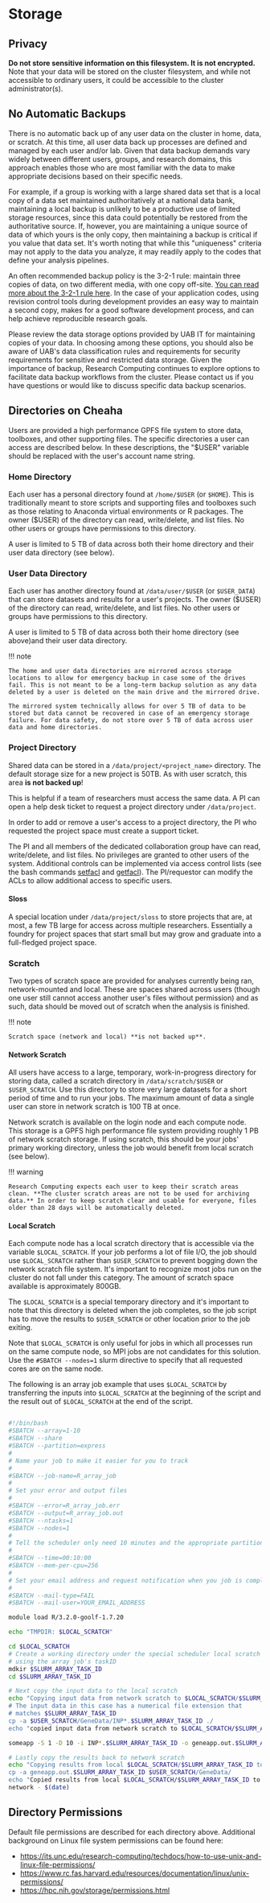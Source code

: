 # Storage

## Privacy

**Do not store sensitive information on this filesystem. It is not encrypted.** Note that your data will be stored on the cluster filesystem, and while not accessible to ordinary users, it could be accessible to the cluster administrator(s).

## No Automatic Backups

There is no automatic back up of any user data on the cluster in home, data, or scratch. At this time, all user data back up processes are defined and managed by each user and/or lab. Given that data backup demands vary widely between different users, groups, and research domains, this approach enables those who are most familiar with the data to make appropriate decisions based on their specific needs.

For example, if a group is working with a large shared data set that is a local copy of a data set maintained authoritatively at a national data bank, maintaining a local backup is unlikely to be a productive use of limited storage resources, since this data could potentially be restored from the authoritative source. If, however, you are maintaining a unique source of data of which yours is the only copy, then maintaining a backup is critical if you value that data set. It's worth noting that while this "uniqueness" criteria may not apply to the data you analyze, it may readily apply to the codes that define your analysis pipelines.

An often recommended backup policy is the 3-2-1 rule: maintain three copies of data, on two different media, with one copy off-site. [You can read more about the 3-2-1 rule here](https://www.backblaze.com/blog/the-3-2-1-backup-strategy/). In the case of your application codes, using revision control tools during
development provides an easy way to maintain a second copy, makes for a good software development process, and can help achieve reproducible research goals.

Please review the data storage options provided by UAB IT for maintaining copies of your data. In choosing among these options, you should also be aware of UAB's data classification rules and requirements for security requirements for sensitive and restricted data storage. Given the importance of backup, Research Computing continues to explore options to facilitate data backup workflows from the cluster. Please contact us if you have questions or would like to discuss specific data backup scenarios.

## Directories on Cheaha

Users are provided a high performance GPFS file system to store data, toolboxes, and other supporting files. The specific directories a user can access are described below. In these descriptions, the "$USER" variable should be replaced with the user's account name string.

### Home Directory

Each user has a personal directory found at `/home/$USER` (or `$HOME`). This is traditionally meant to store scripts and supporting files and toolboxes such as those relating to Anaconda virtual environments or R packages. The owner ($USER) of the directory can read, write/delete, and list files. No other users or groups have permissions to this directory.

A user is limited to 5 TB of data across both their home directory and their user data directory (see below).

### User Data Directory

Each user has another directory found at `/data/user/$USER` (or `$USER_DATA`) that can store datasets and results for a user's projects. The owner ($USER) of the directory can read, write/delete, and list files. No other users or groups have permissions to this directory.

A user is limited to 5 TB of data across both their home directory (see above)and their user data directory.

!!! note

<!-- markdownlint-disable-next-line -->
    The home and user data directories are mirrored across storage locations to allow for emergency backup in case some of the drives fail. This is not meant to be a long-term backup solution as any data deleted by a user is deleted on the main drive and the mirrored drive.

    The mirrored system technically allows for over 5 TB of data to be stored but data cannot be recovered in case of an emergency storage failure. For data safety, do not store over 5 TB of data across user data and home directories.

### Project Directory

Shared data can be stored in a `/data/project/<project_name>` directory. The default storage size for a new project is 50TB. As with user scratch, this area **is not backed up**!

This is helpful if a team of researchers must access the same data. A PI can open a help desk ticket to request a project directory under `/data/project`.

In order to add or remove a user's access to a project directory, the PI who requested the project space must create a support ticket.

The PI and all members of the dedicated collaboration group have can read, write/delete, and list files. No privileges are granted to other users of the system. Additional controls can be implemented via access control lists (see the bash commands [setfacl](https://linux.die.net/man/1/setfacl) and [getfacl](https://linux.die.net/man/1/getfacl)). The PI/requestor can modify the ACLs to allow additional access to specific users.

#### Sloss

A special location under `/data/project/sloss` to store projects that are, at most, a few TB large for access across multiple researchers. Essentially a foundry for project spaces that start small but may grow and graduate into a full-fledged project space.

### Scratch

Two types of scratch space are provided for analyses currently being ran, network-mounted and local. These are spaces shared across users (though one user still cannot access another user's files without permission) and as such, data should be moved out of scratch when the analysis is finished.

!!! note

<!-- markdownlint-disable-next-line -->
    Scratch space (network and local) **is not backed up**.

#### Network Scratch

All users have access to a large, temporary, work-in-progress directory for storing data, called a scratch directory in `/data/scratch/$USER` or `$USER_SCRATCH`. Use this directory to store very large datasets for a short period of time and to run your jobs. The maximum amount of data a single user can store in network scratch is 100 TB at once.

Network scratch is available on the login node and each compute node. This storage is a GPFS high performance file system providing roughly 1 PB of network scratch storage. If using scratch, this should be your jobs' primary working directory, unless the job would benefit from local scratch (see below).

!!! warning

<!-- markdownlint-disable-next-line -->
    Research Computing expects each user to keep their scratch areas clean. **The cluster scratch areas are not to be used for archiving data.** In order to keep scratch clear and usable for everyone, files older than 28 days will be automatically deleted.

#### Local Scratch

Each compute node has a local scratch directory that is accessible via the variable `$LOCAL_SCRATCH`. If your job performs a lot of file I/O, the job should use `$LOCAL_SCRATCH` rather than `$USER_SCRATCH` to prevent bogging down the network scratch file system. It's important to recognize most jobs run on the cluster do not fall under this category. The amount of scratch space available is approximately 800GB.

The `$LOCAL_SCRATCH` is a special temporary directory and it's important to note that this directory is deleted when the job completes, so the job script has to move the results to `$USER_SCRATCH` or other location prior to the job exiting.

Note that `$LOCAL_SCRATCH` is only useful for jobs in which all processes run on the same compute node, so MPI jobs are not candidates for this solution. Use the `#SBATCH --nodes=1` slurm directive to specify that all requested cores are on the same node.

The following is an array job example that uses `$LOCAL_SCRATCH` by transferring the inputs into `$LOCAL_SCRATCH` at the beginning of the script and the result out of `$LOCAL_SCRATCH` at the end of the script.

``` bash

#!/bin/bash
#SBATCH --array=1-10
#SBATCH --share
#SBATCH --partition=express
#
# Name your job to make it easier for you to track
#
#SBATCH --job-name=R_array_job
#
# Set your error and output files
#
#SBATCH --error=R_array_job.err
#SBATCH --output=R_array_job.out
#SBATCH --ntasks=1
#SBATCH --nodes=1
#
# Tell the scheduler only need 10 minutes and the appropriate partition
#
#SBATCH --time=00:10:00
#SBATCH --mem-per-cpu=256
#
# Set your email address and request notification when you job is complete or if it fails
#
#SBATCH --mail-type=FAIL
#SBATCH --mail-user=YOUR_EMAIL_ADDRESS

module load R/3.2.0-goolf-1.7.20

echo "TMPDIR: $LOCAL_SCRATCH"

cd $LOCAL_SCRATCH
# Create a working directory under the special scheduler local scratch directory
# using the array job's taskID
mdkir $SLURM_ARRAY_TASK_ID
cd $SLURM_ARRAY_TASK_ID

# Next copy the input data to the local scratch
echo "Copying input data from network scratch to $LOCAL_SCRATCH/$SLURM_ARRAY_TASK_ID - $(date)
# The input data in this case has a numerical file extension that
# matches $SLURM_ARRAY_TASK_ID
cp -a $USER_SCRATCH/GeneData/INP*.$SLURM_ARRAY_TASK_ID ./
echo "copied input data from network scratch to $LOCAL_SCRATCH/$SLURM_ARRAY_TASK_ID - $(date)

someapp -S 1 -D 10 -i INP*.$SLURM_ARRAY_TASK_ID -o geneapp.out.$SLURM_ARRAY_TASK_ID

# Lastly copy the results back to network scratch
echo "Copying results from local $LOCAL_SCRATCH/$SLURM_ARRAY_TASK_ID to network - $(date)
cp -a geneapp.out.$SLURM_ARRAY_TASK_ID $USER_SCRATCH/GeneData/
echo "Copied results from local $LOCAL_SCRATCH/$SLURM_ARRAY_TASK_ID to
network - $(date)

```

## Directory Permissions

Default file permissions are described for each directory above.
Additional background on Linux file system permissions can be found
here:

- <https://its.unc.edu/research-computing/techdocs/how-to-use-unix-and-linux-file-permissions/>
- <https://www.rc.fas.harvard.edu/resources/documentation/linux/unix-permissions/>
- <https://hpc.nih.gov/storage/permissions.html>
